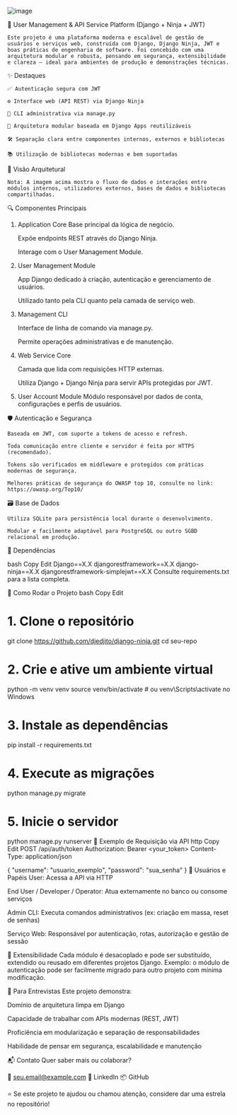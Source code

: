 ![image](https://github.com/user-attachments/assets/924e12e7-aea3-4142-acbe-9942eefe837e)

🔐 User Management & API Service Platform (Django + Ninja + JWT)

    Este projeto é uma plataforma moderna e escalável de gestão de usuários e serviços web, construída com Django, Django Ninja, JWT e boas práticas de engenharia de software. Foi concebido com uma arquitetura modular e robusta, pensando em segurança, extensibilidade e clareza — ideal para ambientes de produção e demonstrações técnicas.

✨ Destaques

    ✅ Autenticação segura com JWT
    
    ⚙️ Interface web (API REST) via Django Ninja
    
    🧰 CLI administrativa via manage.py
    
    🧩 Arquitetura modular baseada em Django Apps reutilizáveis
    
    🛠️ Separação clara entre componentes internos, externos e bibliotecas
    
    📚 Utilização de bibliotecas modernas e bem suportadas

🧠 Visão Arquitetural

    Nota: A imagem acima mostra o fluxo de dados e interações entre módulos internos, utilizadores externos, bases de dados e bibliotecas compartilhadas.

🔍 Componentes Principais

1. Application Core
    Base principal da lógica de negócio.

    Expõe endpoints REST através do Django Ninja.

    Interage com o User Management Module.

2. User Management Module

    App Django dedicado à criação, autenticação e gerenciamento de usuários.

    Utilizado tanto pela CLI quanto pela camada de serviço web.

3. Management CLI
   
    Interface de linha de comando via manage.py.

    Permite operações administrativas e de manutenção.

4. Web Service Core
   
    Camada que lida com requisições HTTP externas.

    Utiliza Django + Django Ninja para servir APIs protegidas por JWT.

5. User Account Module
    Módulo responsável por dados de conta, configurações e perfis de usuários.

🛡️ Autenticação e Segurança

    Baseada em JWT, com suporte a tokens de acesso e refresh.

    Toda comunicação entre cliente e servidor é feita por HTTPS (recomendado).

    Tokens são verificados em middleware e protegidos com práticas modernas de segurança.

    Melhores práticas de segurança do OWASP top 10, consulte no link: https://owasp.org/Top10/

🗃️ Base de Dados

    Utiliza SQLite para persistência local durante o desenvolvimento.

    Modular e facilmente adaptável para PostgreSQL ou outro SGBD relacional em produção.

🔧 Dependências

bash
Copy
Edit
Django==X.X
djangorestframework==X.X
django-ninja==X.X
djangorestframework-simplejwt==X.X
Consulte requirements.txt para a lista completa.

🚀 Como Rodar o Projeto
bash
Copy
Edit
# 1. Clone o repositório
git clone https://github.com/djedjito/django-ninja.git
cd seu-repo

# 2. Crie e ative um ambiente virtual
python -m venv venv
source venv/bin/activate  # ou venv\Scripts\activate no Windows

# 3. Instale as dependências
pip install -r requirements.txt

# 4. Execute as migrações
python manage.py migrate

# 5. Inicie o servidor
python manage.py runserver
📮 Exemplo de Requisição via API
http
Copy
Edit
POST /api/auth/token
Authorization: Bearer <your_token>
Content-Type: application/json

{
  "username": "usuario_exemplo",
  "password": "sua_senha"
}
👤 Usuários e Papéis
User: Acessa a API via HTTP

End User / Developer / Operator: Atua externamente no banco ou consome serviços

Admin CLI: Executa comandos administrativos (ex: criação em massa, reset de senhas)

Serviço Web: Responsável por autenticação, rotas, autorização e gestão de sessão

🔄 Extensibilidade
Cada módulo é desacoplado e pode ser substituído, extendido ou reusado em diferentes projetos Django. Exemplo: o módulo de autenticação pode ser facilmente migrado para outro projeto com mínima modificação.

💼 Para Entrevistas
Este projeto demonstra:

Domínio de arquitetura limpa em Django

Capacidade de trabalhar com APIs modernas (REST, JWT)

Proficiência em modularização e separação de responsabilidades

Habilidade de pensar em segurança, escalabilidade e manutenção

📬 Contato
Quer saber mais ou colaborar?

📧 seu.email@example.com
💼 LinkedIn
📦 GitHub

⭐ Se este projeto te ajudou ou chamou atenção, considere dar uma estrela no repositório!
